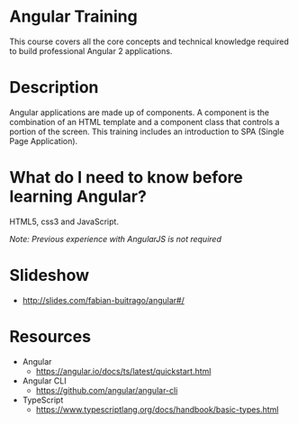 # Angular Training
This course covers all the core concepts and technical knowledge required to build professional Angular 2 applications. 


# Description
Angular applications are made up of components. A component is the combination of an HTML template and a component class that controls a portion of the screen.
This training includes an introduction to SPA (Single Page Application).


# What do I need to know before learning Angular?
HTML5, css3 and JavaScript.

*Note: Previous experience with AngularJS is not required*


# Slideshow
* http://slides.com/fabian-buitrago/angular#/



# Resources
* Angular
  * https://angular.io/docs/ts/latest/quickstart.html
* Angular CLI
  * https://github.com/angular/angular-cli
* TypeScript
  * https://www.typescriptlang.org/docs/handbook/basic-types.html


  






